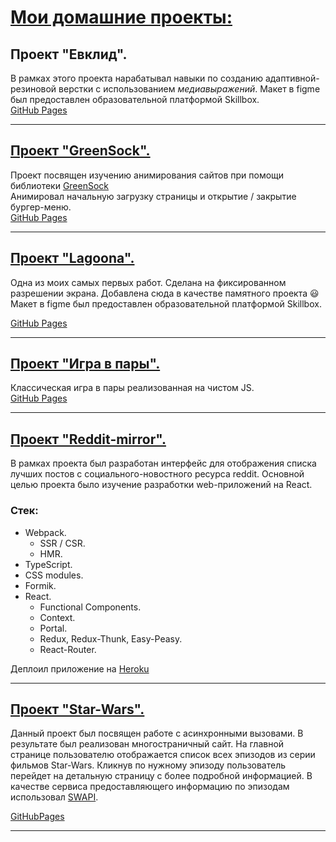 # [Мои домашние проекты:](https://github.com/Murderdol1l/Murderdol1l.github.io/tree/main/projects/cld)  

## Проект "Евклид".    

В рамках этого проекта нарабатывал навыки по созданию адаптивной-резиновой верстки с использованием *медиавыражений*. Макет в figme был предоставлен образовательной платформой Skillbox.    
[GitHub Pages](https://murderdol1l.github.io/projects/cld/index.html)  

____

## [Проект "GreenSock".](https://github.com/Murderdol1l/Murderdol1l.github.io/tree/main/projects/greenSock)  

Проект посвящен изучению анимирования сайтов при помощи библиотеки [GreenSock](https://greensock.com/)  
Анимировал начальную загрузку страницы и открытие / закрытие бургер-меню.  
[GitHub Pages](https://murderdol1l.github.io/projects/greenSock/index.html)  

____

## [Проект "Lagoona".](https://github.com/Murderdol1l/Murderdol1l.github.io/tree/main/projects/lagoona)  

Одна из моих самых первых работ. Сделана на фиксированном разрешении экрана. Добавлена сюда в качестве памятного проекта :smiley:  
Макет в figme был предоставлен образовательной платформой Skillbox.  

[GitHub Pages](https://murderdol1l.github.io/projects/lagoona/) 

____

## [Проект "Игра в пары".](https://github.com/Murderdol1l/Murderdol1l.github.io/tree/main/projects/pareGame)  

Классическая игра в пары реализованная на чистом JS.  
[GitHub Pages](https://murderdol1l.github.io/projects/pareGame/)

____

## [Проект "Reddit-mirror".](https://github.com/Murderdol1l/Murderdol1l.github.io/tree/main/projects/reddit)   

В рамках проекта был разработан интерфейс для отображения списка лучших постов с социального-новостного ресурса reddit. Основной целью проекта было изучение разработки web-приложений на React.

### Стек:

- Webpack.
    - SSR / CSR.
    - HMR.
- TypeScript.
- CSS modules.
- Formik.
- React.
    - Functional Components.
    - Context.
    - Portal.
    - Redux, Redux-Thunk, Easy-Peasy.
    - React-Router.

Деплоил приложение на [Heroku](https://react-skillbox-63.herokuapp.com/posts)  

____

## [Проект "Star-Wars".](https://github.com/Murderdol1l/Murderdol1l.github.io/tree/main/projects/star-wars) 
Данный проект был посвящен работе с асинхронными вызовами. В результате был реализован многостраничный сайт. На главной странице пользователю отображается список всех эпизодов из серии фильмов Star-Wars. Кликнув по нужному эпизоду пользователь перейдет на детальную страницу с более подробной информацией. В качестве сервиса предоставляющего информацию по эпизодам использовал [SWAPI](https://swapi.dev/api/).  

[GitHubPages](https://murderdol1l.github.io/projects/star-wars/dist/index.html)  

____


